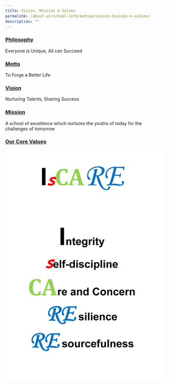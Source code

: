 ```yaml
---
title: Vision, Mission & Values
permalink: /about-us/school-information/vision-mission-n-values/
description: ""
---
```

<h3><u>Philosophy</u></h3>

Everyone is Unique, All can Succeed

<h3><u>Motto</u></h3>

To Forge a Better Life
<h3><u>Vision</u></h3>

Nurturing Talents, Sharing Success

<h3><u>Mission</u></h3>

A school of excellence which nurtures the youths of today for the challenges of tomorrow

<h3><u>Our Core Values</u></h3>

![](/images/iscare-711x1024.jpg)